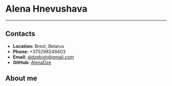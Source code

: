 # Alena Hnevushava
---
## Contacts
+ **Location:**  Brest, Belarus
+ **Phone:** +375298249403
+ **Email:** aldzebish@gmail.com
+ **GitHub:**  [AlenaDze](https://github.com/AlenaDze)

## About me
